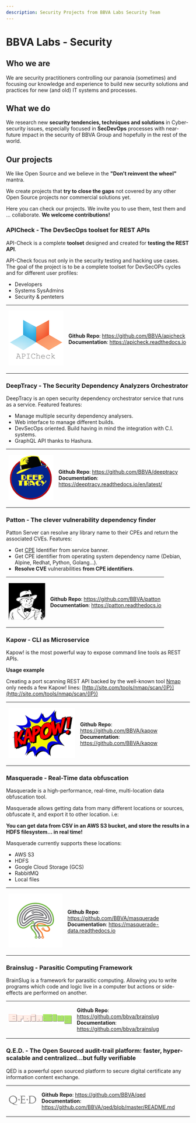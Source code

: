 ```yaml
---
description: Security Projects from BBVA Labs Security Team
---
```


# BBVA Labs - Security

## Who we are

We are security practitioners controlling our paranoia \(sometimes\) and focusing our knowledge and experience to build new security solutions and practices for new \(and old\) IT systems and processes.

## What we do

We research new **security tendencies, techniques and solutions** in Cyber-security issues, especially focused in **SecDevOps** processes with near-future impact in the security of BBVA Group and hopefully in the rest of the world.

## Our projects

We like Open Source and we believe in the **"Don't reinvent the wheel"** mantra.

We create projects that **try to close the gaps** not covered by any other Open Source projects nor commercial solutions yet.

Here you can check our projects. We invite you to use them, test them and ... collaborate. **We welcome contributions!**

### APICheck - The DevSecOps toolset for REST APIs

API-Check is a complete **toolset** designed and created for **testing the REST API**.

API-Check focus not only in the security testing and hacking use cases. The goal of the project is to be a complete toolset for DevSecOPs cycles and for different user profiles:

* Developers
* Systems SysAdmins
* Security & penteters

<table>
  <tbody>
    <tr>
      <td style="text-align:left">
        <p></p>
        <p>
          <img src=".gitbook/assets/apicheck-logo.png" />
        </p>
      </td>
      <td style="text-align:left">
        <p>
            <b>Github Repo</b>: <a href="https://github.com/BBVA/apicheck">https://github.com/BBVA/apicheck</a>
            <br/>
            <b>Documentation</b>: <a href="https://apicheck.readthedocs.io">https://apicheck.readthedocs.io</a>
        </p>
      </td>
    </tr>
  </tbody>
</table>


### DeepTracy - The Security Dependency Analyzers Orchestrator

DeepTracy is an open security dependency orchestrator service that runs as a service. Featured features:

* Manage multiple security dependency analysers.
* Web interface to manage different builds.
* DevSecOps oriented. Build having in mind the integration with C.I. systems.
* GraphQL API thanks to Hashura.

<table>
  <tbody>
    <tr>
      <td style="text-align:left">
        <p></p>
        <p>
          <img src=".gitbook/assets/deeptracy-logo-small.png" />
        </p>
      </td>
      <td style="text-align:left">
        <p>
            <b>Github Repo</b>: <a href="https://github.com/BBVA/deeptracy">https://github.com/BBVA/deeptracy</a>
            <br/>
            <b>Documentation</b>: <a href="https://deeptracy.readthedocs.io/en/latest/">https://deeptracy.readthedocs.io/en/latest/</a>
        </p>
      </td>
    </tr>
  </tbody>
</table>

### Patton - The clever vulnerability dependency finder

Patton Server can resolve any library name to their CPEs and return the associated CVEs. Features:

* Get [CPE](https://nvd.nist.gov/products/cpe) Identifier from service banner.
* Get CPE identifier from operating system dependency name \(Debian, Alpine, Redhat, Python, Golang...\).
* **Resolve CVE** vulnerabilities **from CPE identifiers**.

<table>
  <tbody>
    <tr>
      <td style="text-align:left">
        <p></p>
        <p>
          <img src=".gitbook/assets/patton-logo.png" />
        </p>
      </td>
      <td style="text-align:left">
        <p>
            <b>Github Repo</b>: <a href="https://github.com/BBVA/patton">https://github.com/BBVA/patton</a>
            <br/>
            <b>Documentation</b>: <a href="https://patton.readthedocs.io">https://patton.readthedocs.io</a>
        </p>
      </td>
    </tr>
  </tbody>
</table>

### Kapow - CLI as Microservice

Kapow! is the most powerful way to expose command line tools as REST APIs.

**Usage example**

Creating a port scanning REST API backed by the well-known tool [Nmap](https://nmap.org) only needs a few Kapow! lines: [http://site.com/tools/nmap/scan/{IP}](http://site.com/tools/nmap/scan/{IP})

<table>
  <tbody>
    <tr>
      <td style="text-align:left">
        <p></p>
        <p>
          <img src=".gitbook/assets/kapow.png" />
        </p>
      </td>
      <td style="text-align:left">
        <p>
            <b>Github Repo</b>: <a href="https://github.com/BBVA/kapow">https://github.com/BBVA/kapow</a>
            <br/>
            <b>Documentation</b>: <a href="https://github.com/BBVA/kapow">https://github.com/BBVA/kapow</a>
        </p>
      </td>
    </tr>
  </tbody>
</table>

### Masquerade - Real-Time data obfuscation

Masquerade is a high-performance, real-time, multi-location data obfuscation tool.

Masquerade allows getting data from many different locations or sources, obfuscate it, and export it to other location. i.e:

**You can get data from CSV in an AWS S3 bucket, and store the results in a HDFS filesystem... in real time!**

Masquerade currently supports these locations:

* AWS S3
* HDFS
* Google Cloud Storage \(GCS\)
* RabbitMQ
* Local files

<table>
  <tbody>
    <tr>
      <td style="text-align:left">
        <p></p>
        <p>
          <img src=".gitbook/assets/masquerade-logo-small.png" />
        </p>
      </td>
      <td style="text-align:left">
        <p>
            <b>Github Repo</b>: <a href="https://github.com/BBVA/masquerade">https://github.com/BBVA/masquerade</a>
            <br/>
            <b>Documentation</b>: <a href="https://masquerade-data.readthedocs.io">https://masquerade-data.readthedocs.io</a>
        </p>
      </td>
    </tr>
  </tbody>
</table>

### Brainslug - Parasitic Computing Framework

BrainSlug is a framework for parasitic computing. Allowing you to write programs which code and logic live in a computer but actions or side-effects are performed on another.

<table>
  <tbody>
    <tr>
      <td style="text-align:left">
        <p></p>
        <p>
          <img src=".gitbook/assets/brainslug-logo.png" />
        </p>
      </td>
      <td style="text-align:left">
        <p>
            <b>Github Repo</b>: <a href="https://github.com/bbva/brainslug">https://github.com/bbva/brainslug</a>
            <br/>
            <b>Documentation</b>: <a href="https://github.com/bbva/brainslug">https://github.com/bbva/brainslug</a>
        </p>
      </td>
    </tr>
  </tbody>
</table>


### Q.E.D. - The Open Sourced audit-trail platform: faster, hyper-scalable and centralized...but fully verifiable

QED is a powerful open sourced platform to secure digital certificate any information content exchange.

<table>
  <tbody>
    <tr>
      <td style="text-align:left">
        <p></p>
        <p>
          <img src=".gitbook/assets/qed_logo.png" />
        </p>
      </td>
      <td style="text-align:left">
        <p>
            <b>Github Repo</b>: <a href="https://github.com/BBVA/qed">https://github.com/BBVA/qed</a>
            <br/>
            <b>Documentation</b>: <a href="https://github.com/BBVA/qed/blob/master/README.md">https://github.com/BBVA/qed/blob/master/README.md</a>
        </p>
      </td>
    </tr>
  </tbody>
</table>

